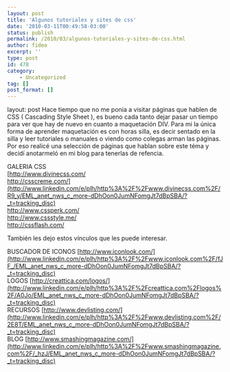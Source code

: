 ```yaml
---
layout: post
title: 'Algunos tutoriales y sites de css'
date: '2010-03-11T00:49:58-03:00'
status: publish
permalink: /2010/03/algunos-tutoriales-y-sites-de-css.html
author: fideo
excerpt: ''
type: post
id: 478
category:
    - Uncategorized
tag: []
post_format: []
---
```

layout: post
Hace tiempo que no me ponia a visitar páginas que hablen de CSS ( Cascading Style Sheet ), es bueno cada tanto dejar pasar un tiempo para ver que hay de nuevo en cuanto a maquetación DIV. Para mi la única forma de aprender maquetación es con horas silla, es decir sentado en la silla y leer tutoriales o manuales o viendo como colegas arman las páginas.  
Por eso realicé una selección de páginas que hablan sobre este téma y decidí anotarmeló en mi blog para tenerlas de refencia.

GALERIA CSS  
[http://www.divinecss.com/  
http://csscreme.com/](http://www.linkedin.com/e/plh/http%3A%2F%2Fwww.divinecss.com%2F/R9_y/EML_anet_nws_c_more-dDhOon0JumNFomgJt7dBpSBA/?_t=tracking_disc)  
[http://www.cssperk.com/  
http://www.cssstyle.me/  
http://cssflash.com/  ](http://www.cssperk.com/)

También les dejo estos vínculos que les puede interesar.

BUSCADOR DE ICONOS [http://www.iconlook.com/](http://www.linkedin.com/e/plh/http%3A%2F%2Fwww.iconlook.com%2F/fJF_/EML_anet_nws_c_more-dDhOon0JumNFomgJt7dBpSBA/?_t=tracking_disc)  
LOGOS [http://creattica.com/logos/](http://www.linkedin.com/e/plh/http%3A%2F%2Fcreattica.com%2Flogos%2F/A0Jo/EML_anet_nws_c_more-dDhOon0JumNFomgJt7dBpSBA/?_t=tracking_disc)  
RECURSOS [http://www.devlisting.com/](http://www.linkedin.com/e/plh/http%3A%2F%2Fwww.devlisting.com%2F/2E8T/EML_anet_nws_c_more-dDhOon0JumNFomgJt7dBpSBA/?_t=tracking_disc)  
BLOG [http://www.smashingmagazine.com/](http://www.linkedin.com/e/plh/http%3A%2F%2Fwww.smashingmagazine.com%2F/_hzJ/EML_anet_nws_c_more-dDhOon0JumNFomgJt7dBpSBA/?_t=tracking_disc)  
[](http://www.linkedin.com/e/plh/http%3A%2F%2Fvi.sualize.us%2F/gDpi/EML_anet_nws_c_more-dDhOon0JumNFomgJt7dBpSBA/?_t=tracking_disc)